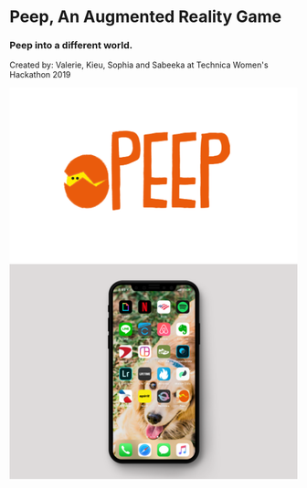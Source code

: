 <h1>Peep, An Augmented Reality Game</h1>
<h3>Peep into a different world.</h3>
<p>Created by: Valerie, Kieu, Sophia and Sabeeka at Technica Women's Hackathon 2019</p>
<img src="peep.png" alt="" /><br>
<img src="demo.png" alt="" />
